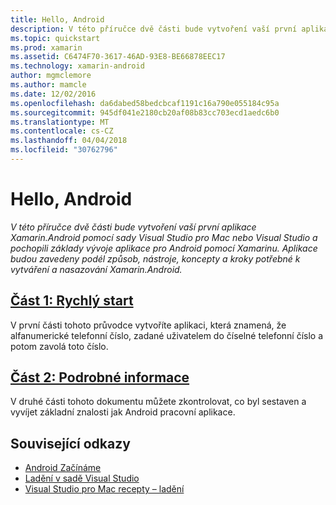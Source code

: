 ```yaml
---
title: Hello, Android
description: V této příručce dvě části bude vytvoření vaší první aplikace Xamarin.Android pomocí sady Visual Studio pro Mac nebo Visual Studio a pochopili základy vývoje aplikace pro Android pomocí Xamarinu. Aplikace budou zavedeny podél způsob, nástroje, koncepty a kroky potřebné k vytváření a nasazování Xamarin.Android.
ms.topic: quickstart
ms.prod: xamarin
ms.assetid: C6474F70-3617-46AD-93E8-BE66878EEC17
ms.technology: xamarin-android
author: mgmclemore
ms.author: mamcle
ms.date: 12/02/2016
ms.openlocfilehash: da6dabed58bedcbcaf1191c16a790e055184c95a
ms.sourcegitcommit: 945df041e2180cb20af08b83cc703ecd1aedc6b0
ms.translationtype: MT
ms.contentlocale: cs-CZ
ms.lasthandoff: 04/04/2018
ms.locfileid: "30762796"
---
```

# <a name="hello-android"></a>Hello, Android

_V této příručce dvě části bude vytvoření vaší první aplikace Xamarin.Android pomocí sady Visual Studio pro Mac nebo Visual Studio a pochopili základy vývoje aplikace pro Android pomocí Xamarinu. Aplikace budou zavedeny podél způsob, nástroje, koncepty a kroky potřebné k vytváření a nasazování Xamarin.Android._

##  <a name="part-1-quickstartandroidget-startedhello-androidhello-android-quickstartmd"></a>[Část 1: Rychlý start](~/android/get-started/hello-android/hello-android-quickstart.md)

V první části tohoto průvodce vytvoříte aplikaci, která znamená, že alfanumerické telefonní číslo, zadané uživatelem do číselné telefonní číslo a potom zavolá toto číslo.

##  <a name="part-2-deep-diveandroidget-startedhello-androidhello-android-deepdivemd"></a>[Část 2: Podrobné informace](~/android/get-started/hello-android/hello-android-deepdive.md)

V druhé části tohoto dokumentu můžete zkontrolovat, co byl sestaven a vyvíjet základní znalosti jak Android pracovní aplikace.


## <a name="related-links"></a>Související odkazy

- [Android Začínáme](http://developer.android.com/training/index.html)
- [Ladění v sadě Visual Studio](http://msdn.microsoft.com/en-us/library/k0k771bt%28v=vs.90%29.aspx)
- [Visual Studio pro Mac recepty – ladění](https://developer.xamarin.com/recipes/cross-platform/ide/debugging/)
